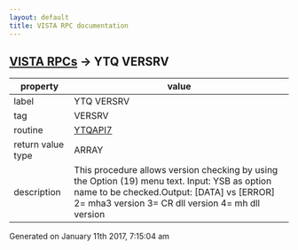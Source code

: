 ```yaml
---
layout: default
title: VISTA RPC documentation
---
```




## [VISTA RPCs](TableOfContent.md) &#8594; YTQ VERSRV 

 property | value 
--- | --- 
 label | YTQ VERSRV
 tag | VERSRV
 routine | [YTQAPI7](http://code.osehra.org/dox/Routine_YTQAPI7_source.html)
 return value type | ARRAY
 description | This procedure allows version checking by using the Option (19) menu text. Input: YSB as option name to be checked.Output: [DATA] vs [ERROR]       2= mha3 version       3= CR dll version       4= mh dll version




 Generated on January 11th 2017, 7:15:04 am